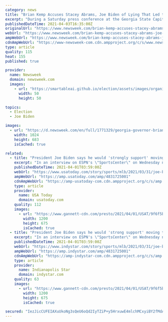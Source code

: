 ```yaml
---
category: news
title: "Brian Kemp Accuses Stacey Abrams, Joe Biden of Lying That Led to MLB All-Star Game Pullout"
excerpt: "During a Saturday press conference at the Georgia State Capitol speaking on Major League Baseball's (MLB) decision to pull the All-Star Game out of Atlanta, Governor Brian Kemp accused President Joe Biden and politician and activist Stacey Abrams of lying ..."
publishedDateTime: 2021-04-03T16:35:00Z
originalUrl: "https://www.newsweek.com/brian-kemp-accuses-stacey-abrams-joe-biden-lying-that-led-mlb-all-star-game-pullout-1580885"
webUrl: "https://www.newsweek.com/brian-kemp-accuses-stacey-abrams-joe-biden-lying-that-led-mlb-all-star-game-pullout-1580885"
ampWebUrl: "https://www.newsweek.com/brian-kemp-accuses-stacey-abrams-joe-biden-lying-that-led-mlb-all-star-game-pullout-1580885?amp=1"
cdnAmpWebUrl: "https://www-newsweek-com.cdn.ampproject.org/c/s/www.newsweek.com/brian-kemp-accuses-stacey-abrams-joe-biden-lying-that-led-mlb-all-star-game-pullout-1580885?amp=1"
type: article
quality: 115
heat: 155
published: true

provider:
  name: Newsweek
  domain: newsweek.com
  images:
    - url: "https://smartableai.github.io/election/assets/images/organizations/newsweek.com-50x50.jpg"
      width: 50
      height: 50

topics:
  - Election
  - Joe Biden

images:
  - url: "https://d.newsweek.com/en/full/1771329/georgia-governor-brian-kemp.jpg"
    width: 1024
    height: 683
    isCached: true

related:
  - title: "President Joe Biden says he would 'strongly support' moving the MLB All-Star Game out of Atlanta"
    excerpt: "In an interview on ESPN's \"SportsCenter\" on Wednesday night, President Joe Biden said that he would \"strongly support\" moving the 2021 MLB All-Star Game out of Atlanta. That was in response to a question about Major League Baseball Players Association ..."
    publishedDateTime: 2021-04-01T03:59:00Z
    webUrl: "https://www.usatoday.com/story/sports/mlb/2021/03/31/joe-biden-would-support-moving-atlanta-mlb-all-star-game/4831725001/"
    ampWebUrl: "https://amp.usatoday.com/amp/4831725001"
    cdnAmpWebUrl: "https://amp-usatoday-com.cdn.ampproject.org/c/s/amp.usatoday.com/amp/4831725001"
    type: article
    provider:
      name: USA Today
      domain: usatoday.com
    quality: 112
    images:
      - url: "https://www.gannett-cdn.com/presto/2021/04/01/USAT/9f6f5b55-21ac-4590-bd74-7f1541104454-AP_Biden.jpg?auto=webp&crop=4886,2748,x0,y0&format=pjpg&width=1200"
        width: 1200
        height: 675
        isCached: true
  - title: "President Joe Biden says he would 'strong support' moving the MLB All-Star Game out of Atlanta"
    excerpt: "In an interview on ESPN's \"SportsCenter\" on Wednesday night, President Joe Biden said that he would \"strongly support\" moving the 2021 MLB All-Star Game out of Atlanta. That was in response to a question about Major League Baseball Players Association ..."
    publishedDateTime: 2021-04-01T03:59:00Z
    webUrl: "https://www.indystar.com/story/sports/mlb/2021/03/31/joe-biden-would-support-moving-atlanta-mlb-all-star-game/4831725001/"
    ampWebUrl: "https://amp.indystar.com/amp/4831725001"
    cdnAmpWebUrl: "https://amp-indystar-com.cdn.ampproject.org/c/s/amp.indystar.com/amp/4831725001"
    type: article
    provider:
      name: Indianapolis Star
      domain: indystar.com
    quality: 63
    images:
      - url: "https://www.gannett-cdn.com/presto/2021/04/01/USAT/9f6f5b55-21ac-4590-bd74-7f1541104454-AP_Biden.jpg?auto=webp&crop=4886,2748,x0,y0&format=pjpg&width=1200"
        width: 1200
        height: 675
        isCached: true

secured: "IezJicCUFEIAXuUkoNg3sQeU6oQd2IyTZiP+y5HrxuwE4mlchMCxyiBY2fMdAUM0ep7VOY+jHa3izOvfWvkxPkzK/v9tOWtEd99htcBeiYcp4zAt7KWuVnlj1NWECLZI4Ccg26Oa0OOO2NT/c/Pwvo6JEKSTtQZmk2Y85fB3josApgurfXF3QuKEq+qzHuoOqbQ7wG9SjGFYyS6k+CGOtIgini5aC+v8GqsIFyAuKiF7eCXbgm8jAxZgvlP9W3lX0h4EbqkfXQaHVHKhQ4y6FaS4RHjx9U0SznipaBT4EDERt0aBMEw36pbr1ttNwxsifDtavV6If6dMH/a5lPQ1T8z3naj2hoBJKDvPFM1oFOI=;fAhw6hkdG2mrMwhUj3UNfw=="
---
```



